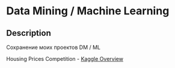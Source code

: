 # Data Mining / Machine Learning
## Description
Сохранение моих проектов DM / ML


Housing Prices Competition - [Kaggle Overview](https://www.kaggle.com/c/home-data-for-ml-course/overview)